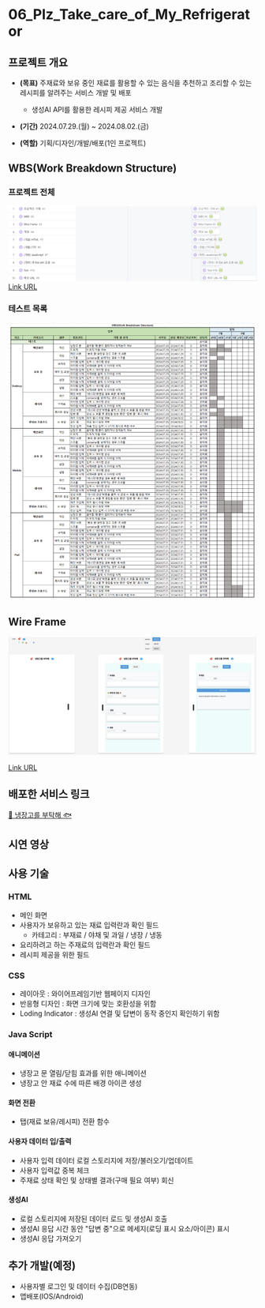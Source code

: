 # 06_Plz_Take_care_of_My_Refrigerator

## 프로젝트 개요
- **(목표)** 주재료와 보유 중인 재료를 활용할 수 있는 음식을 추천하고 조리할 수 있는 레시피를 알려주는 서비스 개발 및 배포
    - 생성AI API를 활용한 레시피 제공 서비스 개발

- **(기간)** 2024.07.29.(월) ~ 2024.08.02.(금)

- **(역할)** 기획/디자인/개발/배포(1인 프로젝트)



## WBS(Work Breakdown Structure)
### 프로젝트 전체
![WBS](image-2.png)
[Link URL](https://github.com/users/heeeee-github/projects/6)

### 테스트 목록
![Test List](image-1.png)



## Wire Frame
![Wire Frame](image.png)

[Link URL](https://www.figma.com/design/Cdv0GO8PKspUcRK69ptrdf/%EB%83%89%EC%9E%A5%EA%B3%A0%EB%A5%BC-%EB%B6%80%ED%83%81%ED%95%B4?node-id=0-1&t=60SudV9UQd35Kd7l-1)



## 배포한 서비스 링크
[🥩 냉장고를 부탁해 🐟](https://heeeee-github.github.io/06_Plz_Take_care_of_My_Refrigerator/)



## 시연 영상



## 사용 기술
### HTML
- 메인 화면
- 사용자가 보유하고 있는 재료 입력란과 확인 필드
    - 카테고리 : 부재료 / 야채 및 과일 / 냉장 / 냉동 
- 요리하려고 하는 주재료의 입력란과 확인 필드
- 레시피 제공을 위한 필드

### CSS
- 레이아웃 : 와이어프레임기반 웹페이지 디자인
- 반응형 디자인 : 화면 크기에 맞는 호환성을 위함
- Loding Indicator : 생성AI 연결 및 답변이 동작 중인지 확인하기 위함

### Java Script
#### 애니메이션
- 냉장고 문 열림/닫힘 효과를 위한 애니메이션
- 냉장고 안 재료 수에 따른 배경 아이콘 생성

#### 화면 전환
- 탭(재료 보유/레시피) 전환 함수

#### 사용자 데이터 입/출력
- 사용자 입력 데이터 로컬 스토리지에 저장/불러오기/업데이트
- 사용자 입력값 중복 체크
- 주재료 상태 확인 및 상태별 결과(구매 필요 여부) 회신

#### 생성AI
- 로컬 스토리지에 저장된 데이터 로드 및 생성AI 호출
- 생성AI 응답 시간 동안 "답변 중"으로 메세지(로딩 표시 요소/아이콘) 표시
- 생성AI 응답 가져오기



## 추가 개발(예정)
- 사용자별 로그인 및 데이터 수집(DB연동)
- 앱배포(IOS/Android)